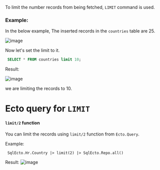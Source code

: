 To limit the number records from being fetched, `LIMIT` command is used. 
### Example:

In the below example, The inserted records in the `countries` table are 25. 

![image](https://github.com/sangeethailango/SQL-Ecto-writings/assets/78719077/91f2ca32-31bd-45cd-a0df-8ca319cb3840)

Now let's set the limit to it.

``` SQL
 SELECT * FROM countries limit 10;
```

Result:

![image](https://github.com/sangeethailango/SQL-Ecto-writings/assets/78719077/f7249fe7-ce93-4de6-8486-2e2550940dd6)

we are limiting the records to 10.


# Ecto query for  `LIMIT`

#### `limit/2` function

You can limit the records using `limit/2` function from `Ecto.Query`.

Example: 

``` Ecto
 SqlEcto.Hr.Country |> limit(2) |> SqlEcto.Repo.all() 
```

Result:
![image](https://github.com/sangeethailango/SQL-Ecto-writings/assets/78719077/d6dbe4c5-938e-4683-a155-2b6183c7ab91)



